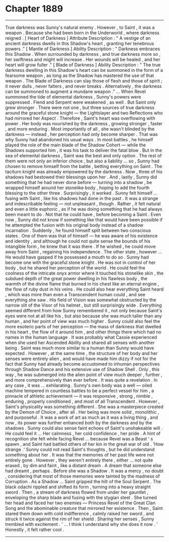 
# Chapter 1889


---

True darkness was Sunny's natural enemy .
However , to Saint , it was a weapon .
Because she had been born in the Underworld , where darkness reigned .
[ Heart of Darkness ] Attribute Description : " A vestige of an ancient darkness dwells in this Shadow's heart , granting her tenebrous powers ."
[ Mantle of Darkness ] Ability Description : " Darkness embraces this Shadow . When surrounded by darkness , and true darkness more so , her swiftness and might will increase . Her wounds will be healed , and her heart will grow fuller ." [ Blade of Darkness ] Ability Description : " The true darkness dwelling in this Shadow's heart can be summoned in the form of a fearsome weapon , as long as the Shadow has mastered the use of that weapon . The Blade of Darkness can slay those of flesh and those of spirit ; it never dulls , never falters , and never breaks . Alternatively , the darkness can be summoned to augment a mundane weapon ." ... When Revel summoned the tide of elemental darkness , Sunny's powers were suppressed . Fiend and Serpent were weakened , as well .
But Saint only grew stronger .
There were not one , but three sources of true darkness around the graceful stone knight — the Lightslayer and two Reflections who had mirrored her Aspect . Therefore , Saint's heart was overflowing with power . Her body was nourished by the darkness , growing stronger , faster , and more enduring .
Most importantly of all , she wasn't blinded by the darkness — instead , her perception had only become sharper .
That was why Sunny had abandoned his usual ways . In most battles , he himself played the role of the main blade of the Shadow Cohort — while the Shadows supported him , it was his task to deliver the fatal blow .
But in the sea of elemental darkness , Saint was the best and only option . The rest of them were not only an inferior choice , but also a liability ... so , Sunny had chosen to remove himself from the battle , betting everything on Saint .
The taciturn knight was already empowered by the darkness . Now , three of his shadows had bestowed their blessings upon her .
And , lastly , Sunny did something that he had never done before — turning into a shadow , be wrapped himself around her stonelike body , hoping to add the fourth blessing to the other three .
Surprisingly , it worked .
Sunny felt himself ... fusing with Saint , like his shadows had done in the past . It was a strange and indescribable feeling — not unpleasant , though . Rather , it felt natural and even a little euphoric , as if he was doing something that he had always been meant to do .
Not that he could have , before becoming a Saint . Even now , Sunny did not know if something like that would have been possible if he attempted the fusion with his original body instead of a shadow incarnation .
Suddenly , he found himself split between two conscious states . One of them was that of himself — he was aware of his existence and identity , and although he could not quite sense the bounds of his intangible form , he knew that it was there . If he wished , he could move away from Saint , regaining his independence .
The other state , however ...
He would have gasped if he possessed a mouth to do so .
Sunny had become one with the graceful stone knight .
He was not in control of her body , but he shared her perception of the world . He could feel the coolness of the intricate onyx armor where it touched his stonelike skin , the subdued depth of the great power dwelling in his flawless body , the warmth of the divine flame that burned in his chest like an eternal engine , the flow of ruby dust in his veins .
He could also hear everything Saint heard , which was more than even a Transcendent human could , and see everything she saw . His field of Vision was somewhat obstructed by the narrow slit of the Visor of his helmet , but still surprisingly wide .
Everything seemed different from how Sunny remembered it , not only because Saint's eyes were not at all like his , but also because she was much taller than any human , and her point of view was much higher .
Sunny could also feel the more esoteric parts of her perception — the mass of darkness that dwelled in his heart , the flow of it around him , and other things there which had no names in the human language .
It was probably what Cassie experienced when she used her Ascended Ability and shared all senses with another being .
Saint was much more similar to a human than Sunny would have expected . However , at the same time , the structure of her body and her senses were entirely alien , and would have made him dizzy if not for the fact that Sunny had already become accustomed to inhuman perspectives through Shadow Dance and his extensive use of Shadow Shell .
Only , this way , he was submerged into the alien point of view much deeper , further , and more comprehensively than ever before . It was quite a revelation . In any case , it was ... exhilarating . Sunny's own body was a well — oiled machine tempered in countless battles to be a perfect vessel for him , a pinnacle of athletic achievement — it was responsive , strong , nimble , enduring , properly conditioned , and most of all Transcendent . However , Saint's physicality was something different .
She was a masterpiece created by the Demon of Choice , after all .
Her being was more solid , monolithic , and purposeful . It was a work of art as much as it was a living thing , and now , its power was further enhanced both by the darkness and by the shadows .
Sunny could also sense faint echoes of Saint's unshakeable will .
He could feel it ...
Her calmness , her cold confidence , her pride . A hint of recognition she felt while facing Revel ... because Revel was a Beast ‘ s spawn , and Saint had battled others of her kin in the great war of old .
'How strange .‘
Sunny could not read Saint's thoughts , but he did understand something about her . It was that the memories of her past life were not entirely gone . However , they weren't entirely there , either ... not quite erased , by dim and faint , like a distant dream . A dream that someone else had dreamt , perhaps .
Before she was a Shadow .
It was a mercy , no doubt , considering that most of those memories were tainted by the madness of Corruption .
As a Shadow ...
Saint gripped the hilt of the Soul Serpent . The black odachi rippled and shifted its form , turning into a heavy straight sword . Then , a stream of darkness flowed from
under her gauntlet , enveloping the sharp blade and fusing with the stygian steel .
She turned her head and faced her two enemies — Princess Revel of the Great
Clan Song and the abominable creature that mirrored her existence .
Then , Saint stared them down with cold indifference , calmly raised her sword , and
struck it twice against the rim of her shield .
Sharing her senses , Sunny trembled with excitement .
' ... I think I understand why she does it now . '
Honestly , it felt rather cool .

---

